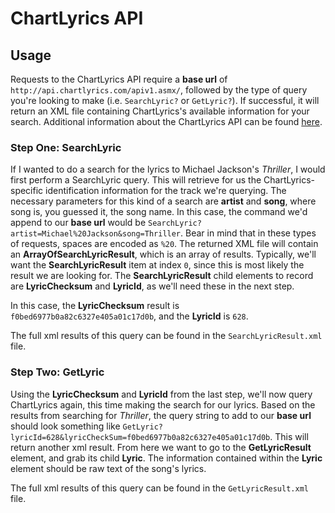 # ChartLyrics API

## Usage

Requests to the ChartLyrics API require a __base url__ of `http://api.chartlyrics.com/apiv1.asmx/`, followed by the type of query you're looking to make (i.e. `SearchLyric?` or `GetLyric?`). If successful, it will return an XML file containing ChartLyrics's available information for your search. Additional information about the ChartLyrics API can be found [here](http://www.chartlyrics.com/api.aspx).

### Step One: SearchLyric

If I wanted to do a search for the lyrics to Michael Jackson's _Thriller_, I would first perform a SearchLyric query. This will retrieve for us the ChartLyrics-specific identification information for the track we're querying. The necessary parameters for this kind of a search are __artist__ and __song__, where song is, you guessed it, the song name. In this case, the command we'd append to our __base url__ would be `SearchLyric?artist=Michael%20Jackson&song=Thriller`. Bear in mind that in these types of requests, spaces are encoded as `%20`. The returned XML file will contain an __ArrayOfSearchLyricResult__, which is an array of results. Typically, we'll want the __SearchLyricResult__ item at index `0`, since this is most likely the result we are looking for. The __SearchLyricResult__ child elements to record are __LyricChecksum__ and __LyricId__, as we'll need these in the next step.

In this case, the __LyricChecksum__ result is `f0bed6977b0a82c6327e405a01c17d0b`, and the __LyricId__ is `628`.

The full xml results of this query can be found in the `SearchLyricResult.xml` file.

### Step Two: GetLyric

Using the __LyricChecksum__ and __LyricId__ from the last step, we'll now query ChartLyrics again, this time making the search for our lyrics. Based on the results from searching for _Thriller_, the query string to add to our __base url__ should look something like `GetLyric?lyricId=628&lyricCheckSum=f0bed6977b0a82c6327e405a01c17d0b`. This will return another xml result. From here we want to go to the __GetLyricResult__ element, and grab its child __Lyric__. The information contained within the __Lyric__ element should be raw text of the song's lyrics.

The full xml results of this query can be found in the `GetLyricResult.xml` file.
